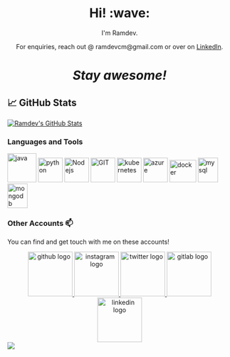 <!-- <a align="center" href="https://ramdevcm.github.io">
  <img src="https://camo.githubusercontent.com/992babdffd8c74a1502de375fbdf7e4d54773242/68747470733a2f2f6d656469612e67697068792e636f6d2f6d656469612f53576f536b4e36447854737a71494b4571762f67697068792e676966" /> -->
</a>
<h1 align='center'> Hi! :wave:</h1>
<p align='center'>
I'm Ramdev.
</p>
<p align='center'>For enquiries, reach out @ ramdevcm@gmail.com or over on <a href="https://linkedin.com/ramdevcm">LinkedIn</a>.</p>

<h1 align='center'><i>Stay awesome!</i></h1>

## &#x1f4c8; GitHub Stats

<a href="https://github.com/ramdevcm/ramdevcm">
  <img align="center" src="https://github-readme-streak-stats.herokuapp.com/?user=ramdevcm&theme=dark" alt="Ramdev's GitHub Stats" />
</a>
<!-- <a href="https://github.com/ramdevcm/ramdevcm">
  <img align="center" src="https://github-readme-stats.vercel.app/api/top-langs/?username=ramdevcm&theme=radical" />
</a>
<a href="https://github.com/ramdevcm/ramdevcm">
  <img align="center" src="https://github-readme-stats.vercel.app/api?username=ramdevcm&show_icons=true&line_height=27&count_private=true&title_color=ffffff&theme=radical" alt="Ramdev's GitHub Stats" />
</a> -->



### Languages and Tools 

<p>
      <img src="https://www.vectorlogo.zone/logos/java/java-icon.svg" alt="java" width="65" height="65"/> 
      <img src="https://www.vectorlogo.zone/logos/python/python-icon.svg" alt="python" width="55" height="55"/>
      <img src="https://www.vectorlogo.zone/logos/nodejs/nodejs-icon.svg" alt="Nodejs" width="55" height="55"/>
      <img src="https://www.vectorlogo.zone/logos/git-scm/git-scm-icon.svg" alt="GIT" width="55" height="55"/> 
      <img src="https://www.vectorlogo.zone/logos/kubernetes/kubernetes-icon.svg" alt="kubernetes" width="55" height="55"/>
      <img src="https://www.vectorlogo.zone/logos/microsoft_azure/microsoft_azure-icon.svg" alt="azure" width="55" height="55"/>
      <img src="https://www.vectorlogo.zone/logos/docker/docker-official.svg" alt="docker" width="60" height="50"/>
      <img src="https://www.vectorlogo.zone/logos/mysql/mysql-icon.svg" alt="mysql" width="45" height="55"/>
      <img src="https://www.vectorlogo.zone/logos/mongodb/mongodb-icon.svg" alt="mongodb" width="45" height="55"/>
</p>

### Other Accounts 📫

You can find and get touch with me on these accounts!

<div align="center">
    <a href="https://github.com/ramdevcm">
        <img src="https://www.vectorlogo.zone/logos/github/github-ar21.svg" alt="github logo" width="100" />
    </a>
    <a href="https://www.instagram.com/ramdev.__/">
        <img src="https://www.vectorlogo.zone/logos/instagram/instagram-ar21.svg" alt="instagram logo" width="100">
    </a>
    <a href="https://twitter.com/ramdevcm">
        <img src="https://www.vectorlogo.zone/logos/twitter/twitter-ar21.svg" alt="twitter logo" width="100">
    </a> 
    <a href="https://gitlab.com/ramdevcm">
        <img src="https://www.vectorlogo.zone/logos/gitlab/gitlab-ar21.svg" alt="gitlab logo" width="100">
    </a> 
    <a href="https://www.linkedin.com/in/ramdevcm/">
        <img src="https://www.vectorlogo.zone/logos/linkedin/linkedin-ar21.svg" alt="linkedin logo" width="100">
    </a>
</div>

<a align="center" href="https://github.com/ramdevcm">
    <img src="https://visitor-badge.glitch.me/badge?page_id=ramdevcm" />
</a>


